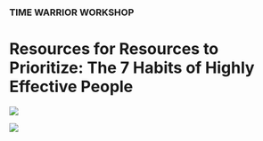 ### TIME WARRIOR WORKSHOP

# Resources for Resources to Prioritize: The 7 Habits of Highly Effective People

<a href="https://www.amazon.com/Habits-Highly-Effective-People-Powerful/dp/1451639619" target="_blank"><img src="http://teaching.polishedsolid.com/time-warrior/7-Habits.jpeg"></a>

<img src="http://teaching.polishedsolid.com/time-warrior/the-matrix.jpeg">

